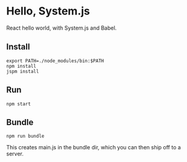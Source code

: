 # Hello, System.js

React hello world, with System.js and Babel.

## Install

```
export PATH=./node_modules/bin:$PATH
npm install
jspm install
```

## Run

```
npm start
```

## Bundle

```
npm run bundle
```

This creates main.js in the bundle dir, which you can then ship off to a server.


